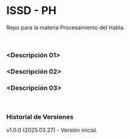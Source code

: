 # ISSD - PH

Repo para la materia Procesamiento del Habla.

&nbsp;

### <Descripción 01>
### <Descripción 02>
### <Descripción 03>

&nbsp;

### Historial de Versiones

v1.0.0 (2025.03.27) - Versión inicial.  

&nbsp;